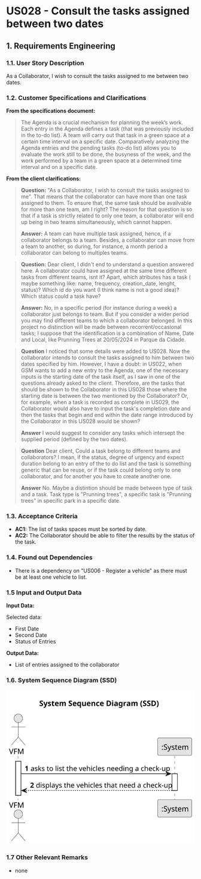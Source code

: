 # US028 - Consult the tasks assigned between two dates


## 1. Requirements Engineering

### 1.1. User Story Description

As a Collaborator, I wish to consult the tasks assigned to me between two dates.

### 1.2. Customer Specifications and Clarifications 

**From the specifications document:**

>The Agenda is a crucial mechanism for planning the week’s work. Each entry
in the Agenda defines a task (that was previously included in the to-do list).
A team will carry out that task in a green space at a certain time interval
on a specific date. Comparatively analyzing the Agenda entries and the
pending tasks (to-do list) allows you to evaluate the work still to be done,
the busyness of the week, and the work performed by a team in a green space
at a determined time interval and on a specific date.


**From the client clarifications:**

> **Question:**
"As a Collaborator, I wish to consult the tasks assigned to me". That means that the collaborator can have more than one task assigned to them. To ensure that, the same task should be availvable for more than one team, am I right? The reason for that question is so that if a task is strictly related to only one team, a collaborator will end up being in two teams simultaneously, which cannot happen.
>
> **Answer:**
A team can have multiple task assigned, hence, if a collaborator belongs to a team.
Besides, a collaborator can move from a team to another, so during, for instance, a month period a collaborator can belong to multiples teams.


> **Question:**
Dear client, I didn't end to understand a question answered here. A collaborator could have assigned at the same time different tasks from different teams, isnt it?
Apart, which atributes has a task ( maybe something like: name, frequency, creation_date, lenght, status)? Which id do you want (I think name is not a good idea)? Which status could a task have?
>
> **Answer:** No, in a specific period (for instance during a week) a collaborator just belongs to team. But if you consider a wider period you may find different teams to which a collaborator belonged.
In this project no distinction will be made between recorrent/occasional tasks; I suppose that the identification is a combination of Name, Date and Local, like Prunning Trees at 20/05/2024 in Parque da Cidade.

> **Question**
I noticed that some details were added to US028. Now the collaborator intends to consult the tasks assigned to him between two dates specified by him.
However, I have a doubt: in US022, when GSM wants to add a new entry to the Agenda, one of the necessary inputs is the starting date of the task itself, as I saw in one of the questions already asked to the client.
Therefore, are the tasks that should be shown to the Collaborator in this US028 those where the starting date is between the two mentioned by the Collaborator? Or, for example, when a task is recorded as complete in US029, the Collaborator would also have to input the task's completion date and then the tasks that begin and end within the date range introduced by the Collaborator in this US028 would be shown?
>
> **Answer**
I would suggest to consider any tasks which intersept the supplied period (defined by the two dates).

> **Question**
Dear client,
Could a task belong to different teams and collaborators? I mean, if the status, degree of urgency and expect duration belong to an entry of the to do list and the task is something generic that can be reuse, or if the task could belong only to one collaborator, and for another you have to create another one.
>
> **Answer**
No.
Maybe a distintion should be made between type of task and a task.
Task type is "Prunning trees", a specific task is "Prunning trees" in specific park in a specific date.


### 1.3. Acceptance Criteria

*  **AC1:** The list of tasks spaces must be sorted by date.
*  **AC2:** The Collaborator should be able to filter the results by the
  status of the task.


### 1.4. Found out Dependencies

* There is a dependency on "US006 - Register a vehicle" as there must be at least one vehicle to list.

### 1.5 Input and Output Data

**Input Data:**

Selected data:

* First Date
* Second Date
* Status of Entries


**Output Data:**

* List of entries assigned to the collaborator

### 1.6. System Sequence Diagram (SSD)

![System Sequence Diagram - Alternative One](svg/us008-system-sequence-diagram.svg)

### 1.7 Other Relevant Remarks

* none